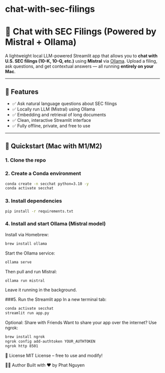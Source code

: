 # chat-with-sec-filings
# 💬 Chat with SEC Filings (Powered by Mistral + Ollama)

A lightweight local LLM-powered Streamlit app that allows you to **chat with U.S. SEC filings (10-K, 10-Q, etc.)** using **Mistral** via [Ollama](https://ollama.com). Upload a filing, ask questions, and get contextual answers — all running **entirely on your Mac**.

---

## 🧠 Features

- ✅ Ask natural language questions about SEC filings
- ✅ Locally run LLM (Mistral) using Ollama
- ✅ Embedding and retrieval of long documents
- ✅ Clean, interactive Streamlit interface
- ✅ Fully offline, private, and free to use

---

## 🚀 Quickstart (Mac with M1/M2)

### 1. Clone the repo

### 2. Create a Conda environment
``` bash
conda create -n secchat python=3.10 -y
conda activate secchat
```
### 3. Install dependencies
``` bash
pip install -r requirements.txt
```

### 4. Install and start Ollama (Mistral model)
Install via Homebrew:
``` bash
brew install ollama
```
Start the Ollama service:
``` bash
ollama serve
```
Then pull and run Mistral:
``` bash
ollama run mistral
```
Leave it running in the background.

###5. Run the Streamlit app
In a new terminal tab:
``` bash
conda activate secchat
streamlit run app.py
```

Optional: Share with Friends
Want to share your app over the internet? Use ngrok:

``` bash
brew install ngrok
ngrok config add-authtoken YOUR_AUTHTOKEN
ngrok http 8501
```
📜 License
MIT License – free to use and modify!

🙋‍♀️ Author
Built with ❤️ by Phat Nguyen
